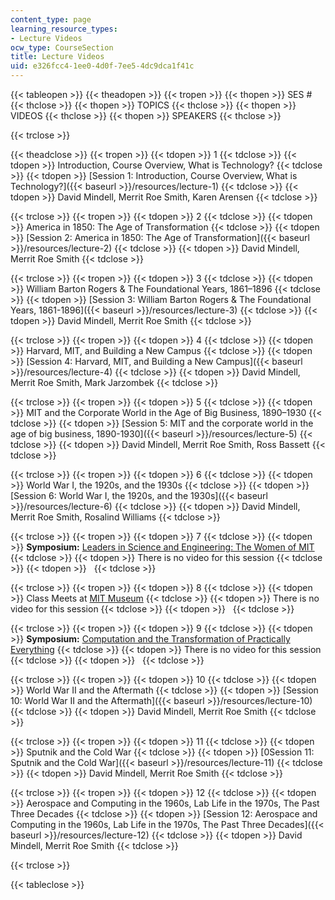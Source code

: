 ```yaml
---
content_type: page
learning_resource_types:
- Lecture Videos
ocw_type: CourseSection
title: Lecture Videos
uid: e326fcc4-1ee0-4d0f-7ee5-4dc9dca1f41c
---
```


{{< tableopen >}}
{{< theadopen >}}
{{< tropen >}}
{{< thopen >}}
SES #
{{< thclose >}}
{{< thopen >}}
TOPICS
{{< thclose >}}
{{< thopen >}}
VIDEOS
{{< thclose >}}
{{< thopen >}}
SPEAKERS
{{< thclose >}}

{{< trclose >}}

{{< theadclose >}}
{{< tropen >}}
{{< tdopen >}}
1
{{< tdclose >}}
{{< tdopen >}}
Introduction, Course Overview, What is Technology?
{{< tdclose >}}
{{< tdopen >}}
[Session 1: Introduction, Course Overview, What is Technology?]({{< baseurl >}}/resources/lecture-1)
{{< tdclose >}}
{{< tdopen >}}
David Mindell, Merrit Roe Smith, Karen Arensen
{{< tdclose >}}

{{< trclose >}}
{{< tropen >}}
{{< tdopen >}}
2
{{< tdclose >}}
{{< tdopen >}}
America in 1850: The Age of Transformation
{{< tdclose >}}
{{< tdopen >}}
[Session 2: America in 1850: The Age of Transformation]({{< baseurl >}}/resources/lecture-2)
{{< tdclose >}}
{{< tdopen >}}
David Mindell, Merrit Roe Smith
{{< tdclose >}}

{{< trclose >}}
{{< tropen >}}
{{< tdopen >}}
3
{{< tdclose >}}
{{< tdopen >}}
William Barton Rogers & The Foundational Years, 1861–1896
{{< tdclose >}}
{{< tdopen >}}
[Session 3: William Barton Rogers & The Foundational Years, 1861-1896]({{< baseurl >}}/resources/lecture-3)
{{< tdclose >}}
{{< tdopen >}}
David Mindell, Merrit Roe Smith
{{< tdclose >}}

{{< trclose >}}
{{< tropen >}}
{{< tdopen >}}
4
{{< tdclose >}}
{{< tdopen >}}
Harvard, MIT, and Building a New Campus
{{< tdclose >}}
{{< tdopen >}}
[Session 4: Harvard, MIT, and Building a New Campus]({{< baseurl >}}/resources/lecture-4)
{{< tdclose >}}
{{< tdopen >}}
David Mindell, Merrit Roe Smith, Mark Jarzombek
{{< tdclose >}}

{{< trclose >}}
{{< tropen >}}
{{< tdopen >}}
5
{{< tdclose >}}
{{< tdopen >}}
MIT and the Corporate World in the Age of Big Business, 1890–1930
{{< tdclose >}}
{{< tdopen >}}
[Session 5: MIT and the corporate world in the age of big business, 1890-1930]({{< baseurl >}}/resources/lecture-5)
{{< tdclose >}}
{{< tdopen >}}
David Mindell, Merrit Roe Smith, Ross Bassett
{{< tdclose >}}

{{< trclose >}}
{{< tropen >}}
{{< tdopen >}}
6
{{< tdclose >}}
{{< tdopen >}}
World War I, the 1920s, and the 1930s
{{< tdclose >}}
{{< tdopen >}}
[Session 6: World War I, the 1920s, and the 1930s]({{< baseurl >}}/resources/lecture-6)
{{< tdclose >}}
{{< tdopen >}}
David Mindell, Merrit Roe Smith, Rosalind Williams
{{< tdclose >}}

{{< trclose >}}
{{< tropen >}}
{{< tdopen >}}
7
{{< tdclose >}}
{{< tdopen >}}
**Symposium:** [Leaders in Science and Engineering: The Women of MIT](http://mit150.mit.edu/symposia/leaders-science-engineering.html)
{{< tdclose >}}
{{< tdopen >}}
There is no video for this session
{{< tdclose >}}
{{< tdopen >}}
 
{{< tdclose >}}

{{< trclose >}}
{{< tropen >}}
{{< tdopen >}}
8
{{< tdclose >}}
{{< tdopen >}}
Class Meets at [MIT Museum](http://web.mit.edu/museum/)
{{< tdclose >}}
{{< tdopen >}}
There is no video for this session
{{< tdclose >}}
{{< tdopen >}}
 
{{< tdclose >}}

{{< trclose >}}
{{< tropen >}}
{{< tdopen >}}
9
{{< tdclose >}}
{{< tdopen >}}
**Symposium:** [Computation and the Transformation of Practically Everything](http://mit150.mit.edu/symposia/computation-transformation.html)
{{< tdclose >}}
{{< tdopen >}}
There is no video for this session
{{< tdclose >}}
{{< tdopen >}}
 
{{< tdclose >}}

{{< trclose >}}
{{< tropen >}}
{{< tdopen >}}
10
{{< tdclose >}}
{{< tdopen >}}
World War II and the Aftermath
{{< tdclose >}}
{{< tdopen >}}
[Session 10: World War II and the Aftermath]({{< baseurl >}}/resources/lecture-10)
{{< tdclose >}}
{{< tdopen >}}
David Mindell, Merrit Roe Smith
{{< tdclose >}}

{{< trclose >}}
{{< tropen >}}
{{< tdopen >}}
11
{{< tdclose >}}
{{< tdopen >}}
Sputnik and the Cold War
{{< tdclose >}}
{{< tdopen >}}
[0Session 11: Sputnik and the Cold War]({{< baseurl >}}/resources/lecture-11)
{{< tdclose >}}
{{< tdopen >}}
David Mindell, Merrit Roe Smith
{{< tdclose >}}

{{< trclose >}}
{{< tropen >}}
{{< tdopen >}}
12
{{< tdclose >}}
{{< tdopen >}}
Aerospace and Computing in the 1960s, Lab Life in the 1970s, The Past Three Decades
{{< tdclose >}}
{{< tdopen >}}
[Session 12: Aerospace and Computing in the 1960s, Lab Life in the 1970s, The Past Three Decades]({{< baseurl >}}/resources/lecture-12)
{{< tdclose >}}
{{< tdopen >}}
David Mindell, Merrit Roe Smith
{{< tdclose >}}

{{< trclose >}}

{{< tableclose >}}